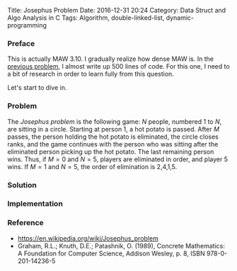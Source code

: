 Title: Josephus Problem
Date: 2016-12-31 20:24
Category: Data Struct and Algo Analysis in C
Tags: Algorithm, double-linked-list, dynamic-programming

### Preface

This is actually MAW 3.10. I gradually realize how dense MAW is.
In the [previous problem](http://zhu45.org/posts/2016/Dec/26/reflection-on-integer-arithmetic-package-problem/),
I almost write up 500 lines of code. For this one, I need to a bit of research in order to learn fully from this question.

Let's start to dive in.


### Problem

The *Josephus problem* is the following game: $N$ people, numbered $1$ to $N$, are
sitting in a circle. Starting at person 1, a hot potato is passed. After $M$ passes,
the person holding the hot potato is eliminated, the circle closes ranks, and the
game continues with the person who was sitting after the eliminated person picking
up the hot potato. The last remaining person wins. Thus, if $M = 0$ and $N = 5$, players
are eliminated in order, and player 5 wins. If $M = 1$ and $N = 5$, the order of elimination
is 2,4,1,5.

### Solution


### Implementation


### Reference

- https://en.wikipedia.org/wiki/Josephus_problem
- Graham, R.L.; Knuth, D.E.; Patashnik, O. (1989), Concrete Mathematics: A Foundation for Computer Science, Addison Wesley, p. 8, ISBN 978-0-201-14236-5